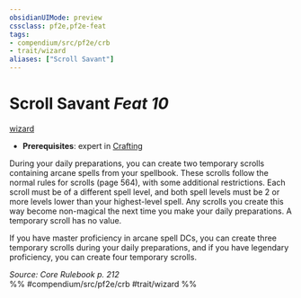 ```yaml
---
obsidianUIMode: preview
cssclass: pf2e,pf2e-feat
tags:
- compendium/src/pf2e/crb
- trait/wizard
aliases: ["Scroll Savant"]
---
```

# Scroll Savant  *Feat 10*  
[wizard](../../rules/traits/wizard.md)  

- **Prerequisites**: expert in [Crafting](../skills.md#Crafting)

During your daily preparations, you can create two temporary scrolls containing arcane spells from your spellbook. These scrolls follow the normal rules for scrolls (page 564), with some additional restrictions. Each scroll must be of a different spell level, and both spell levels must be 2 or more levels lower than your highest-level spell. Any scrolls you create this way become non-magical the next time you make your daily preparations. A temporary scroll has no value.

If you have master proficiency in arcane spell DCs, you can create three temporary scrolls during your daily preparations, and if you have legendary proficiency, you can create four temporary scrolls.

*Source: Core Rulebook p. 212*  
%% #compendium/src/pf2e/crb #trait/wizard %%